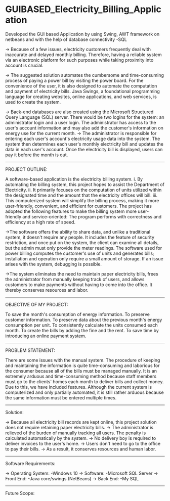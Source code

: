 # GUIBASED_Electricity_Billing_Application
Developed the GUI based Application by using  Swing, AWT framework on netbeans and with the help of database connectivity -SQL

-> Because of a few issues, electricity customers frequently deal with inaccurate and delayed monthly billing. Therefore, having a reliable system via an electronic platform for such purposes while taking proximity into account is crucial.

-> The suggested solution automates the cumbersome and time-consuming process of paying a power bill by visiting the power board. For the convenience of the user, it is also designed to automate the computation and payment of electricity bills. Java Swings, a foundational programming language for creating websites, online applications, and web services, is used to create the system.

-> Back-end databases are also created using the Microsoft Structured Query Language (SQL) server. There would be two logins for the system: an administrator login and a user login. The administrator has access to the user's account information and may also add the customer's information on energy use for the current month.
-> The administrator is responsible for entering each user's account's electricity usage data into the system. The system then determines each user's monthly electricity bill and updates the data in each user's account. Once the electricity bill is displayed, users can pay it before the month is out.

-----------------------------------------------------------------------------------------------------------------------------------------------------------

PROJECT OUTLINE:

A software-based application is the electricity billing system.
i. By automating the billing system, this project hopes to assist the Department of Electricity.
ii. It primarily focuses on the computation of units utilized within the designated time and the amount that the electricity offices will bill.
iii. This computerized system will simplify the billing process, making it more user-friendly, convenient, and efficient for customers.
The project has adopted the following features to make the billing system more user-friendly and service-oriented: The program performs with correctness and efficiency at a high rate of speed.

->The software offers the ability to share data, and unlike a traditional system, it doesn't require any people. It includes the feature of security restriction, and once put on the system, the client can examine all details, but the admin must only provide the meter readings.
The software used for power billing computes the customer's use of units and generates bills; installation and operation only require a small amount of storage. If an issue arises with the system, debugging is possible.

->The system eliminates the need to maintain paper electricity bills, frees the administrator from manually keeping track of users, and allows customers to make payments without having to come into the office. It thereby conserves resources and labor.

----------------------------------------------------------------------------------------------------------------------------------------------------------
OBJECTIVE OF MY PROJECT:

To save the month's consumption of energy information.
To preserve customer information.
To preserve data about the previous month's energy consumption per unit.
To consistently calculate the units consumed each month.
To create the bills by adding the fine and the rent.
To save time by introducing an online payment system.

-----------------------------------------------------------------------------------------------------------------------------------------------------------
PROBLEM STATEMENT:

There are some issues with the manual system. The procedure of keeping and maintaining the information is quite time-consuming and laborious for the consumer because all of the bills must be managed manually. It is an extremely arduous and time-consuming method because staff members must go to the clients' homes each month to deliver bills and collect money. Due to this, we have included features. Although the current system is computerized and only partially automated, it is still rather arduous because the same information must be entered multiple times.

-----------------------------------------------------------------------------------------------------------------------------------------------------------
Solution:

-> Because all electricity bill records are kept online, this project solution does not require retaining paper electricity bills.
-> The administrator is relieved of the burden of manually tracking all users. The penalty is calculated automatically by the system.
-> No delivery boy is required to deliver invoices to the user's home.
-> Users don't need to go to the office to pay their bills.
-> As a result, it conserves resources and human labor.

-----------------------------------------------------------------------------------------------------------------------------------------------------------
Software Requirements:

-> Operating System: -Windows 10
-> Software: -Microsoft SQL Server
-> Front End: -Java core/swings (NetBeans)
-> Back End: -My SQL

-----------------------------------------------------------------------------------------------------------------------------------------------------------
Future Scope:


